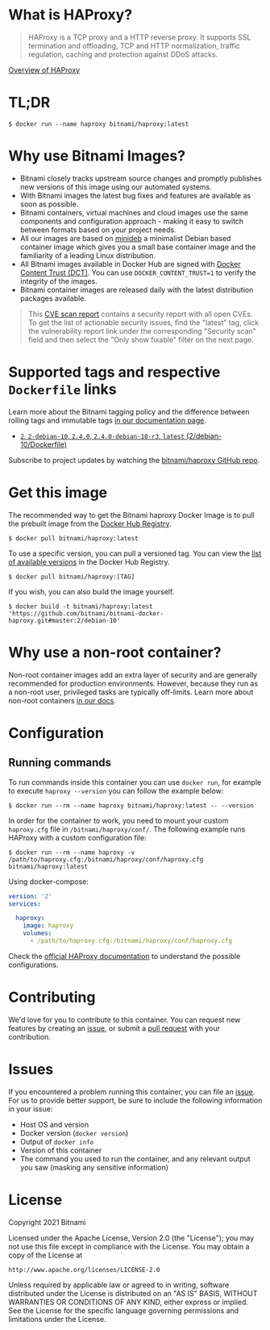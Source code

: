 # What is HAProxy?

> HAProxy is a TCP proxy and a HTTP reverse proxy. It supports SSL termination and offloading, TCP and HTTP normalization, traffic regulation, caching and protection against DDoS attacks.

[Overview of HAProxy](http://www.haproxy.org/)

# TL;DR

```console
$ docker run --name haproxy bitnami/haproxy:latest
```

# Why use Bitnami Images?

* Bitnami closely tracks upstream source changes and promptly publishes new versions of this image using our automated systems.
* With Bitnami images the latest bug fixes and features are available as soon as possible.
* Bitnami containers, virtual machines and cloud images use the same components and configuration approach - making it easy to switch between formats based on your project needs.
* All our images are based on [minideb](https://github.com/bitnami/minideb) a minimalist Debian based container image which gives you a small base container image and the familiarity of a leading Linux distribution.
* All Bitnami images available in Docker Hub are signed with [Docker Content Trust (DCT)](https://docs.docker.com/engine/security/trust/content_trust/). You can use `DOCKER_CONTENT_TRUST=1` to verify the integrity of the images.
* Bitnami container images are released daily with the latest distribution packages available.


> This [CVE scan report](https://quay.io/repository/bitnami/haproxy?tab=tags) contains a security report with all open CVEs. To get the list of actionable security issues, find the "latest" tag, click the vulnerability report link under the corresponding "Security scan" field and then select the "Only show fixable" filter on the next page.

# Supported tags and respective `Dockerfile` links

Learn more about the Bitnami tagging policy and the difference between rolling tags and immutable tags [in our documentation page](https://docs.bitnami.com/tutorials/understand-rolling-tags-containers/).


* [`2`, `2-debian-10`, `2.4.0`, `2.4.0-debian-10-r3`, `latest` (2/debian-10/Dockerfile)](https://github.com/bitnami/bitnami-docker-haproxy/blob/2.4.0-debian-10-r3/2/debian-10/Dockerfile)

Subscribe to project updates by watching the [bitnami/haproxy GitHub repo](https://github.com/bitnami/bitnami-docker-haproxy).

# Get this image

The recommended way to get the Bitnami haproxy Docker Image is to pull the prebuilt image from the [Docker Hub Registry](https://hub.docker.com/r/bitnami/haproxy).

```console
$ docker pull bitnami/haproxy:latest
```

To use a specific version, you can pull a versioned tag. You can view the [list of available versions](https://hub.docker.com/r/bitnami/haproxy/tags/) in the Docker Hub Registry.

```console
$ docker pull bitnami/haproxy:[TAG]
```

If you wish, you can also build the image yourself.

```console
$ docker build -t bitnami/haproxy:latest 'https://github.com/bitnami/bitnami-docker-haproxy.git#master:2/debian-10'
```

# Why use a non-root container?

Non-root container images add an extra layer of security and are generally recommended for production environments. However, because they run as a non-root user, privileged tasks are typically off-limits. Learn more about non-root containers [in our docs](https://docs.bitnami.com/tutorials/work-with-non-root-containers/).

# Configuration

## Running commands

To run commands inside this container you can use `docker run`, for example to execute `haproxy --version` you can follow the example below:

```console
$ docker run --rm --name haproxy bitnami/haproxy:latest -- --version
```

In order for the container to work, you need to mount your custom `haproxy.cfg` file in `/bitnami/haproxy/conf/`. The following example runs HAProxy with a custom configuration file:

```console
$ docker run --rm --name haproxy -v /path/to/haproxy.cfg:/bitnami/haproxy/conf/haproxy.cfg bitnami/haproxy:latest
```

Using docker-compose:

```yaml
version: '2'
services:

  haproxy:
    image: haproxy
    volumes:
      - /path/to/haproxy.cfg:/bitnami/haproxy/conf/haproxy.cfg
```

Check the [official HAProxy documentation](http://cbonte.github.io/haproxy-dconv/2.5/configuration.html) to understand the possible configurations.

# Contributing

We'd love for you to contribute to this container. You can request new features by creating an [issue](https://github.com/bitnami/bitnami-docker-haproxy/issues), or submit a [pull request](https://github.com/bitnami/bitnami-docker-haproxy/pulls) with your contribution.

# Issues

If you encountered a problem running this container, you can file an [issue](https://github.com/bitnami/bitnami-docker-haproxy/issues/new). For us to provide better support, be sure to include the following information in your issue:

- Host OS and version
- Docker version (`docker version`)
- Output of `docker info`
- Version of this container
- The command you used to run the container, and any relevant output you saw (masking any sensitive information)

# License

Copyright 2021 Bitnami

Licensed under the Apache License, Version 2.0 (the "License");
you may not use this file except in compliance with the License.
You may obtain a copy of the License at

    http://www.apache.org/licenses/LICENSE-2.0

Unless required by applicable law or agreed to in writing, software
distributed under the License is distributed on an "AS IS" BASIS,
WITHOUT WARRANTIES OR CONDITIONS OF ANY KIND, either express or implied.
See the License for the specific language governing permissions and
limitations under the License.
